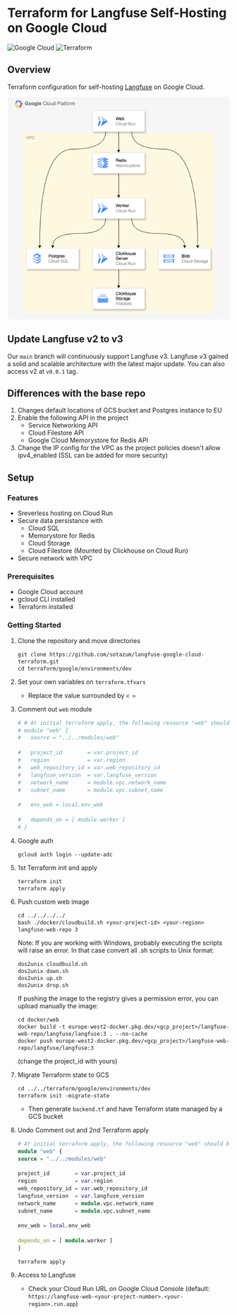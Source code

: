 # Terraform for Langfuse Self-Hosting on Google Cloud

![Google Cloud](https://img.shields.io/badge/Google%20Cloud-4285F4?logo=google-cloud&logoColor=white)
![Terraform](https://img.shields.io/badge/Terraform-1.9.8-blue.svg)

## Overview
Terraform configuration for self-hosting [Langfuse](https://langfuse.com/) on Google Cloud.

![Langfuse v3 Architecture on Google Cloud](images/langfuse_v3_self_host_google_cloud.png)

## Update Langfuse v2 to v3
Our `main` branch will continuously support Langfuse v3. Langfuse v3 gained a solid and scalable architecture with the latest major update. You can also access v2 at `v0.0.1` tag.

## Differences with the base repo
1. Changes default locations of GCS bucket and Postgres instance to EU
2. Enable the following API in the project
    - Service Networking API
    - Cloud Filestore API
    - Google Cloud Memorystore for Redis API
3. Change the IP config for the VPC as the project policies doesn't allow ipv4_enabled (SSL can be added for more security)

## Setup
### Features
- Sreverless hosting on Cloud Run
- Secure data persistance with 
    - Cloud SQL 
    - Memorystore for Redis
    - Cloud Storage
    - Cloud Filestore (Mounted by Clickhouse on Cloud Run)
- Secure network with VPC

### Prerequisites
- Google Cloud account
- gcloud CLI installed
- Terraform installed

### Getting Started
1. Clone the repository and move directories
    ```
    git clone https://github.com/sotazum/langfuse-google-cloud-terraform.git
    cd terraform/google/environments/dev
    ```

2. Set your own variables on `terraform.tfvars`
   - Replace the value surrounded by `< >`

3. Comment out `web` module
    ```environments/dev/main.tf
    # # At initial terraform apply, the following resource "web" should be commented out to avoid an error. After pushing the image to the artifact registry, uncomment the resource "web" and apply the terraform configuration again.
    # module "web" {
    #   source = "../../modules/web"

    #   project_id        = var.project_id
    #   region            = var.region
    #   web_repository_id = var.web_repository_id
    #   langfuse_version  = var.langfuse_version
    #   network_name      = module.vpc.network_name
    #   subnet_name       = module.vpc.subnet_name

    #   env_web = local.env_web

    #   depends_on = [ module.worker ]
    # }
    ```

4. Google auth
    ```
    gcloud auth login --update-adc
    ```

5. 1st Terraform init and apply
    ```
    terraform init
    terraform apply
    ```

6. Push custom web image
    ```
    cd ../../../../
    bash ./docker/cloudbuild.sh <your-project-id> <your-region> langfuse-web-repo 3
    ```

    Note: If you are working with Windows, probably executing the scripts will raise an error. In that case convert all .sh scripts to Unix format:
    ```
    dos2unix cloudbuild.sh
    dos2unix down.sh
    dos2unix up.sh
    dos2unix drop.sh
    ```

    If pushing the image to the registry gives a permission error, you can upload manually the image:
    ```
    cd docker/web
    docker build -t europe-west2-docker.pkg.dev/<gcp_project>/langfuse-web-repo/langfuse/langfuse:3 . --no-cache
    docker push europe-west2-docker.pkg.dev/<gcp_project>/langfuse-web-repo/langfuse/langfuse:3
    ```
    (change the project_id with yours)

7. Migrate Terraform state to GCS
    ```
    cd ../../terraform/google/environments/dev
    terraform init -migrate-state
    ```
    - Then generate `backend.tf` and have Terraform state managed by a GCS bucket

8. Undo Comment out and 2nd Terraform apply
    ```environments/dev/main.tf
    # At initial terraform apply, the following resource "web" should be commented out to avoid an error. After pushing the image to the artifact registry, uncomment the resource "web" and apply the terraform configuration again.
    module "web" {
    source = "../../modules/web"

    project_id        = var.project_id
    region            = var.region
    web_repository_id = var.web_repository_id
    langfuse_version  = var.langfuse_version
    network_name      = module.vpc.network_name
    subnet_name       = module.vpc.subnet_name

    env_web = local.env_web

    depends_on = [ module.worker ]
    }
    ```

    ```
    terraform apply
    ```

9. Access to Langfuse

    - Check your Cloud Run URL on Google Cloud Console (default: `https://langfuse-web-<your-project-number>.<your-region>.run.app`)